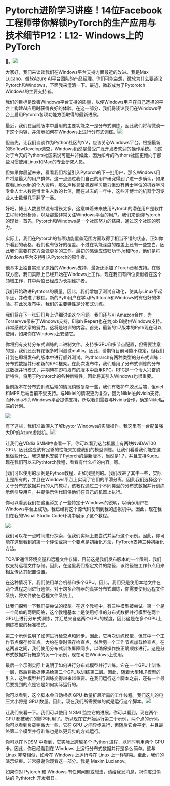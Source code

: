 # Pytorch进阶学习讲座！14位Facebook工程师带你解锁PyTorch的生产应用与技术细节P12：L12- Windows上的PyTorch 

🎼。![](img/3eee7b9d5034fa1a327cea58b77217c6_1.png)

大家好，我们来谈谈我们在Windows平台支持方面最近的改进。我是Max Lucano，微软Azure AI平台团队的产品经理。你们可能会想，微软为什么要谈论Pytorch和Windows，下面我来澄清一下。最近，微软成为了Pytorotch Windows的主要支持者。

我们的目标是改善Windows平台支持的质量，以便Windows用户在自己选择的平台上构建AI应用时获得良好的体验。在这一部分，我们将谈论我们在Windows平台上启用Pytorch各项功能方面取得的最新进展。

最近，我们在当前版本中启用的主要功能之一是分布式训练，因此我们将稍微谈一下这个内容，并演示如何在Windows上进行分布式训练。![](img/3eee7b9d5034fa1a327cea58b77217c6_3.png)

但首先，让我们谈谈作为Python社区的YV，应该关心Windows平台。根据最新的SeflowDevelop调查，Windows仍然是最受广泛开发者欢迎的操作系统。而这对于今天的Pythors社区来说可能并非如此，因为如今的Pythors社区更倾向于那些习惯使用Linux和Mac的专业研究人员。

但如果你展望未来，看看我们希望引入Pytorch的下一批用户，那么Windows用户将是最大的用户群体。这一点通过我们自己的用户研究得到了进一步确认，如果查看LinkedIn的个人资料，那么声称具备机器学习能力但没有博士学位的机器学习专业人士人数是博士生人数的七倍，而在过去的一年中，这些非博士的机器学习专业人士数量几乎翻了一番。

好吧，博士人数显然没有增长太多。这意味着未来使用Pytorch的潜在用户是软件工程师和分析师，以及那些非常关注Windows平台的用户。我们来谈谈Pytorch的现状。首先，Pytorch和Windows是一个社区努力的结果，通过这个社区的努力。

实际上，我们在Pytorch的各项功能覆盖范围方面取得了相当不错的状态。正如你所看到的表格，我们也有很好的覆盖。不过在功能深度的覆盖上还有一些空白，因此我们需要在这方面做更多的工作。最初的感谢应该归功于Je和Poo，他们是将Windows平台支持引入Pytorch的原作者。

他基本上独自实现了原始的Windows支持，最近还添加了Torch音频支持。在微软方面，我们实际上已经开始在Windows上工作，现在我们有四位贡献者在这个领域工作，其中两位已经成为长期维护者。

我们开始改进Pythtors的质量。因此，我们增加了测试自动化，使其与Linux平起平坐，并改进了教程。新的Pyth用户在学习Pythtorch和Windows时有很好的体验。在此次发布中，我们的主要特性是分布式训练。

我们将在下一张幻灯片上详细讨论这个问题。我们还与Vi Amazon合作，为Torservve带来了Windows支持，Elijah Repert也在为job Bi提供Windows支持。非常感谢大家的努力。这将是培训的内容。首先，最新的1.7版本的Pyth现在可以使用，如果你在Windows上安装它。

你将拥有支持分布式训练的二进制文件。支持多GPU和多节点配置，但需要注意的是，我们还没有花很多时间测试multin。因此，请期待目前可能不稳定，但我们计划在即将发布的版本中进行额外测试。Pythtorarch有两种类型的分布式训练：分布式数据并行和新的RPC框架。在此次发布中，我们启用了分布式训练的分布式数据并行模式，并期待在即将发布的版本中启用RPC。RPC是一个令人兴奋的新特性，将用于Pythtorch的各种新特性，因此将其引入Windows也很重要。

当前版本在分布式训练后端的情况稍微复杂一些，我们有救护车胶水后端，但niel和MPPI后端当前不受支持。与NikIel的情况更为复杂，因为NikIel由Nvidia支持，而Nvidia不为Windows平台提供支持，所以我们需要与Nvidia合作，确定NikIel后端的计划。

![](img/3eee7b9d5034fa1a327cea58b77217c6_5.png)

有了这些，我们准备深入了解byytor Windows的实际操作。我这里有一台配备强大DP的Azure虚拟机。![](img/3eee7b9d5034fa1a327cea58b77217c6_7.png)

让我们在VDdia SMMI中查看一下，你可以看到这台机器上有两块NviDAV100 GPU，因此这应该有足够的性能来加速我们的模型训练。让我们看看我们能在这里做些什么。我这里也安装了Pytorch的最新版本，当然是1.7，并且支持Kudo。现在我们可以去Pythtorch教程，看看有什么样的内容。嗯。

我们可以使用的示例是Python教程，正如我提到的。我们改进了其中一些，实际上是所有的，并且在Windows平台上实现了它们的平滑分离，因此我们选择这个关于分布式数据并行的入门教程，该教程通过三个不同类型的分布式数据并行训练示例引导用户，并提供示例代码供他们在自己的机器上执行。

你可以看到我们在这里添加了一些特定于Windows的说明，以确保用户在Windows平台上成功。我已经将这个源代码复制到我的虚拟机中。因此，现在我们在我的Visual Studio Code环境中展示了这个教程。

![](img/3eee7b9d5034fa1a327cea58b77217c6_9.png)

我们可以花一点时间进行探索，但我们实际上要尝试并运行这个示例。因此，你可能在这里看到的第一个评论或第一个要点是初始化方法，PyTorch支持三种初始化方法。

TCP/IP通信环境变量和远程文件存储，目前这是我们发布版本的一个限制，我们仅支持远程文件存储。因此，在这里我们指定文件的路径，该路径被工作节点用来相互传达其配置设置。

在这种情况下，我们使用单台机器和多个GPU。因此，我们只是使用本地文件在两个进程之间进行通信。对于跨多台机器的真实分布式训练，你需要使用远程文件系统，将文件放在远程文件系统上。

让我们探索一下我们要尝试的模型。在这个教程中，有三种模型被尝试。第一个是一个简单的两层网络，这个教程基本上是使用标准的分布式数据并行模型在两个GPU上进行分布式训练，并汇总来自这两个GPU的梯度，因此这是在多个GPU上训练模型的标准模式。

第二个示例说明了如何进行检查点和同步。因此，它再次训练模型，但其中一个工作节点保存检查点。大约在零时保存检查点，然后另一个工作节点加载检查点。在这两者之间，我们使用分布式训练屏障同步，以确保操作按正确顺序进行。这是分布式数据并行概念的另一个示例，现在可在Windows上使用。

最后一个示例实际上说明了如何进行分布式模型并行训练。它在一个GPU上训练一层，然后将数据传递给第二个GPU以训练第二层。因此，随着大型NLP模型的引入，这种模型并行训练变得越来越重要。在我们运行这个脚本之前，还有一个最后要提到的点是它是如何实际运行的。

你可以看到，这个脚本会自动根据 GPU 数量扩展所需的工作线程。我们这儿的电压大小将是 GPU 数量。因此，现在我们所需要做的就是运行这个脚本。![](img/3eee7b9d5034fa1a327cea58b77217c6_11.png)

让我们来看一下。我们可以使用 N SMI 监控它的进展。你可以看到，现在两个 GPU 都被我们的脚本利用了。所以现在它开始运行第二个示例，两个点的示例。你可以看到负载稍微大一些，它在 GPU 之间异步进行，但随后它会平衡，并且最终第二个模型并行训练也是以更异步的方式运行。

你可以在 NDSM 中看到，它实际上跨越多个 Python 进程，以同时利用两个 GPU 卡。因此，你已经看到在 Windows 上运行分布式数据并行是多么简单。这与 Linux 非常相似，如今在 Windows 上运行与在 Linux 上一样容易。至此，我们的演示结束。非常感谢你观看这一部分。我是 Maxim Lucianov。

如果你对 Pytorch 和 Windows 有任何问题或想法，请给我发消息，祝你度过愉快的 Pythtorch 开发者日。
